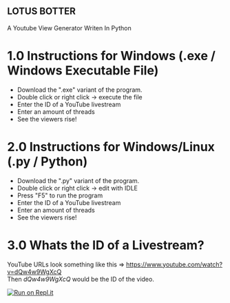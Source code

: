 ## LOTUS BOTTER 
A Youtube View Generator Writen In Python

# 1.0 Instructions for Windows (.exe / Windows Executable File)

 - Download the ".exe" variant of the program.
 - Double click or right click -> execute the file
 - Enter the ID of a YouTube livestream
 - Enter an amount of threads
 - See the viewers rise!

# 2.0 Instructions for Windows/Linux (.py / Python)
 - Download the ".py" variant of the program.
 - Double click or right click -> edit with IDLE
 - Press "F5" to run the program
 - Enter the ID of a YouTube livestream
 - Enter an amount of threads
 - See the viewers rise!

# 3.0 Whats the ID of a Livestream?

YouTube URLs look something like this => https://www.youtube.com/watch?v=dQw4w9WgXcQ <br />
Then _dQw4w9WgXcQ_ would be the ID of the video.


[![Run on Repl.it](https://repl.it/badge/github/lotusempire/LotusBotter)](https://repl.it/github/lotusempire/LotusBotter)
